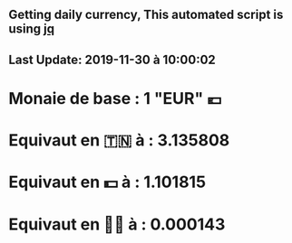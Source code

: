 ## Getting daily currency, This automated script is using [jq](https://stedolan.github.io/jq/)
## Last Update:  2019-11-30 à 10:00:02
 # Monaie de base : 1 "EUR" 💶 
 # Equivaut en 🇹🇳 à :  3.135808 
 # Equivaut en 💵 à : 1.101815
 # Equivaut en 🐱‍💻 à :  0.000143
